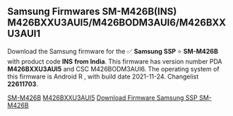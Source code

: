 <h2>Samsung Firmwares SM-M426B(INS) M426BXXU3AUI5/M426BODM3AUI6/M426BXXU3AUI1</h2>
Download the Samsung firmware for the ✅ <strong>Samsung SSP </strong> ⭐ <strong>SM-M426B</strong> with product code <strong>INS</strong> <strong> from India</strong>. This firmware has version number PDA <strong>M426BXXU3AUI5</strong> and CSC M426BODM3AUI6. The operating system of this firmware is Android R , with build date 2021-11-24. Changelist <strong>22611703</strong>.


[SM-M426B](https://samfirm.shop/samsung/model/SM-M426B)
[M426BXXU3AUI5](https://samfirm.shop/samsung/pda/M426BXXU3AUI5)
[Download Firmware Samsung SSP SM-M426B](https://samfirm.shop/samsung/firmware/477387)
